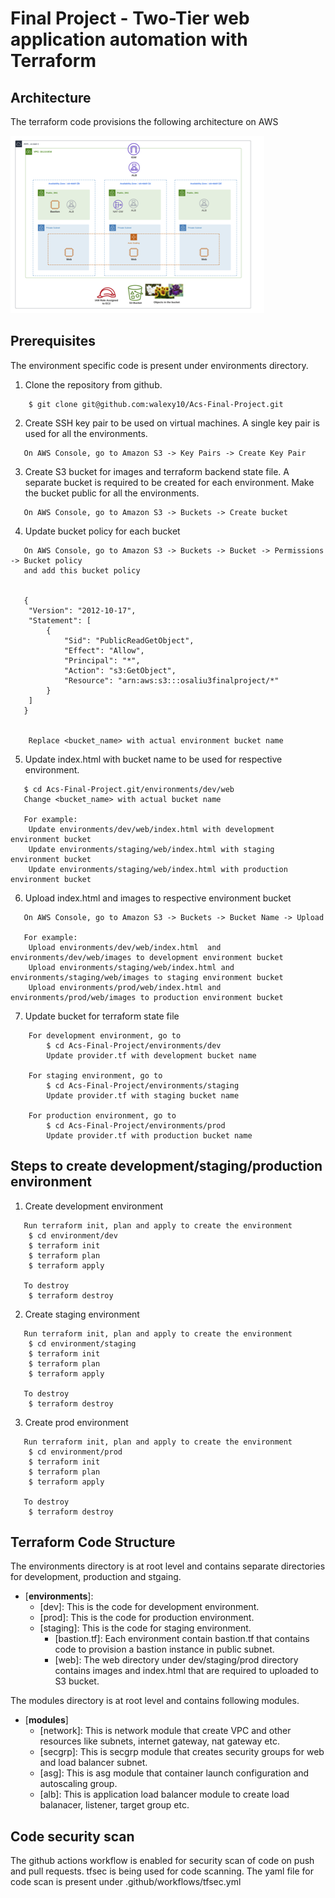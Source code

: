 # **Final Project  - Two-Tier web application automation with Terraform**

## **Architecture**
The terraform code provisions the following architecture on AWS

![Architecture](./images/architecture.png)

## **Prerequisites**
The environment specific code is present under environments directory.


1. Clone the repository from github.
```
    $ git clone git@github.com:walexy10/Acs-Final-Project.git
```
2. Create SSH key pair to be used on virtual machines. A single key pair
   is used for all the environments.
```
   On AWS Console, go to Amazon S3 -> Key Pairs -> Create Key Pair
```  
3. Create S3 bucket for images and terraform backend state file. A separate bucket 
   is required to be created for each environment. Make the bucket public for all the environments.
```
   On AWS Console, go to Amazon S3 -> Buckets -> Create bucket
```  

4. Update bucket policy for each bucket
```
   On AWS Console, go to Amazon S3 -> Buckets -> Bucket -> Permissions -> Bucket policy
   and add this bucket policy
   
   
   {
    "Version": "2012-10-17",
    "Statement": [
        {
            "Sid": "PublicReadGetObject",
            "Effect": "Allow",
            "Principal": "*",
            "Action": "s3:GetObject",
            "Resource": "arn:aws:s3:::osaliu3finalproject/*"
        }
    ]
   }

    
    Replace <bucket_name> with actual environment bucket name
``` 

5. Update index.html with bucket name to be used for respective environment. 
```
   $ cd Acs-Final-Project.git/environments/dev/web
   Change <bucket_name> with actual bucket name
   
   For example:
    Update environments/dev/web/index.html with development environment bucket
    Update environments/staging/web/index.html with staging environment bucket
    Update environments/staging/web/index.html with production environment bucket
```   
6. Upload index.html and images to respective environment bucket
```
   On AWS Console, go to Amazon S3 -> Buckets -> Bucket Name -> Upload
   
   For example:
    Upload environments/dev/web/index.html  and environments/dev/web/images to development environment bucket
    Upload environments/staging/web/index.html and environments/staging/web/images to staging environment bucket
    Upload environments/prod/web/index.html and environments/prod/web/images to production environment bucket
``` 
7. Update bucket for terraform state file
```   
    For development environment, go to 
        $ cd Acs-Final-Project/environments/dev
        Update provider.tf with development bucket name
      
    For staging environment, go to 
        $ cd Acs-Final-Project/environments/staging
        Update provider.tf with staging bucket name
        
    For production environment, go to 
        $ cd Acs-Final-Project/environments/prod
        Update provider.tf with production bucket name
```

## **Steps to create development/staging/production environment**

1. Create development environment
```
   Run terraform init, plan and apply to create the environment
    $ cd environment/dev
    $ terraform init
    $ terraform plan
    $ terraform apply
    
   To destroy
    $ terraform destroy
```

2. Create staging environment
```
   Run terraform init, plan and apply to create the environment
    $ cd environment/staging
    $ terraform init
    $ terraform plan
    $ terraform apply
    
   To destroy
    $ terraform destroy
```

3. Create prod environment
```
   Run terraform init, plan and apply to create the environment
    $ cd environment/prod
    $ terraform init
    $ terraform plan
    $ terraform apply
    
   To destroy
    $ terraform destroy
```

## **Terraform Code Structure**
The environments directory is at root level and contains separate directories for development, production and stgaing.

- [**environments**]:
  - [dev]: This is the code for development environment.
  - [prod]: This is the code for production environment.
  - [staging]: This is the code for staging environment.
    - [bastion.tf]: Each environment contain bastion.tf that contains code to provision a bastion instance in public subnet.
    - [web]: The web directory under dev/staging/prod directory contains images and index.html that are required to uploaded to S3 bucket.

The modules directory is at root level and contains following modules.
- [**modules**]
  - [network]: This is network module that create VPC and other resources like subnets, internet gateway, nat gateway etc.
  - [secgrp]: This is secgrp module that creates security groups for web and load balancer subnet.
  - [asg]: This is asg module that container launch configuration and autoscaling group.
  - [alb]: This is application load balancer module to create load balanacer, listener, target group etc.

## **Code security scan**
The github actions workflow is enabled for security scan of code on push and pull requests. tfsec is being used for code scanning. 
The yaml file for code scan is present under .github/workflows/tfsec.yml
